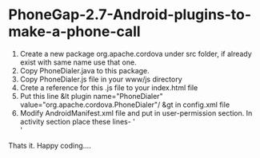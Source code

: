 PhoneGap-2.7-Android-plugins-to-make-a-phone-call
==================================================

1. Create a new package org.apache.cordova under src folder, if already exist with same name use that one.
2. Copy PhoneDialer.java to this package.
3. Copy PhoneDialer.js file in your www/js directory
4. Crete a reference for this .js file to your index.html file
5. Put this line &lt plugin name="PhoneDialer" value="org.apache.cordova.PhoneDialer"/ &gt in config.xml file
6. Modify AndroidManifest.xml file and put <uses-permission android:name="android.permission.CALL_PHONE" /> in 
user-permission section. In activity section place these lines- 
'<intent-filter>
      <action android:name="android.intent.action.CALL" />	             	             		        		        
		  <data android:scheme="tel" />
</intent-filter>'


Thats it. Happy coding....
